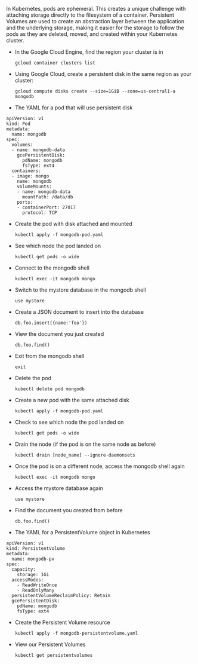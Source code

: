 In Kubernetes, pods are ephemeral. This creates a unique challenge with attaching storage directly to the filesystem of a container. Persistent Volumes are used to create an abstraction layer between the application and the underlying storage, making it easier for the storage to follow the pods as they are deleted, moved, and created within your Kubernetes cluster.

* In the Google Cloud Engine, find the region your cluster is in

  `gcloud container clusters list`

* Using Google Cloud, create a persistent disk in the same region as your cluster:

  `gcloud compute disks create --size=1GiB --zone=us-central1-a mongodb`

* The YAML for a pod that will use persistent disk

```
apiVersion: v1
kind: Pod
metadata:
  name: mongodb 
spec:
  volumes:
  - name: mongodb-data
    gcePersistentDisk:
      pdName: mongodb
      fsType: ext4
  containers:
  - image: mongo
    name: mongodb
    volumeMounts:
    - name: mongodb-data
      mountPath: /data/db
    ports:
    - containerPort: 27017
      protocol: TCP
```

* Create the pod with disk attached and mounted

  `kubectl apply -f mongodb-pod.yaml`

* See which node the pod landed on

  `kubectl get pods -o wide`

* Connect to the mongodb shell

  `kubectl exec -it mongodb mongo`

* Switch to the mystore database in the mongodb shell

  `use mystore`

* Create a JSON document to insert into the database

  `db.foo.insert({name:'foo'})`

* View the document you just created

  `db.foo.find()`

* Exit from the mongodb shell

  `exit`

* Delete the pod

  `kubectl delete pod mongodb`

* Create a new pod with the same attached disk

  `kubectl apply -f mongodb-pod.yaml`

* Check to see which node the pod landed on

  `kubectl get pods -o wide`

* Drain the node (if the pod is on the same node as before)

  `kubectl drain [node_name] --ignore-daemonsets`

* Once the pod is on a different node, access the mongodb shell again

  `kubectl exec -it mongodb mongo`

* Access the mystore database again

  `use mystore`

* Find the document you created from before

  `db.foo.find()`

* The YAML for a PersistentVolume object in Kubernetes

```
apiVersion: v1
kind: PersistentVolume
metadata:
  name: mongodb-pv
spec:
  capacity: 
    storage: 1Gi
  accessModes:
    - ReadWriteOnce
    - ReadOnlyMany
  persistentVolumeReclaimPolicy: Retain
  gcePersistentDisk:
    pdName: mongodb
    fsType: ext4
```

* Create the Persistent Volume resource

  `kubectl apply -f mongodb-persistentvolume.yaml`

* View our Persistent Volumes

  `kubectl get persistentvolumes`